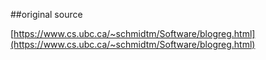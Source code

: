 ##original source

[https://www.cs.ubc.ca/~schmidtm/Software/blogreg.html](https://www.cs.ubc.ca/~schmidtm/Software/blogreg.html)
